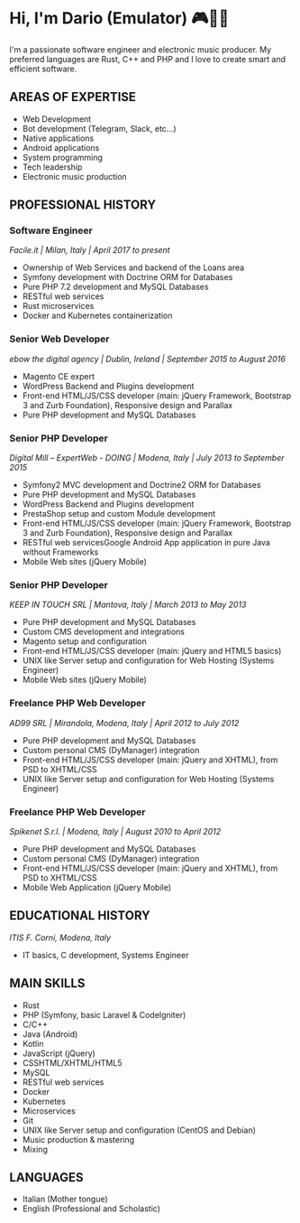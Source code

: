 # Hi, I'm Dario (Emulator) 🎮👨‍💻

I'm a passionate software engineer and electronic music producer. My preferred languages are Rust, C++ and PHP and I love to create smart and efficient software.

## AREAS OF EXPERTISE
- Web Development
- Bot development (Telegram, Slack, etc...)
- Native applications
- Android applications
- System programming
- Tech leadership
- Electronic music production

## PROFESSIONAL HISTORY
### Software Engineer
_Facile.it | Milan, Italy | April 2017 to present_
- Ownership of Web Services and backend of the Loans area
- Symfony development with Doctrine ORM for Databases
- Pure PHP 7.2 development and MySQL Databases
- RESTful web services
- Rust microservices
- Docker and Kubernetes containerization

### Senior Web Developer
_ebow the digital agency | Dublin, Ireland | September 2015 to August 2016_
- Magento CE expert
- WordPress Backend and Plugins development
- Front-end HTML/JS/CSS developer (main: jQuery Framework, Bootstrap 3 and Zurb
Foundation), Responsive design and Parallax
- Pure PHP development and MySQL Databases

### Senior PHP Developer
_Digital Mill – ExpertWeb - DOING | Modena, Italy | July 2013 to September 2015_
- Symfony2 MVC development and Doctrine2 ORM for Databases
- Pure PHP development and MySQL Databases
- WordPress Backend and Plugins development
- PrestaShop setup and custom Module development
- Front-end HTML/JS/CSS developer (main: jQuery Framework, Bootstrap 3 and Zurb
Foundation), Responsive design and Parallax
- RESTful web servicesGoogle Android App application in pure Java without
Frameworks
- Mobile Web sites (jQuery Mobile)

### Senior PHP Developer
_KEEP IN TOUCH SRL | Mantova, Italy | March 2013 to May 2013_
- Pure PHP development and MySQL Databases
- Custom CMS development and integrations
- Magento setup and configuration
- Front-end HTML/JS/CSS developer (main: jQuery and HTML5 basics)
- UNIX like Server setup and configuration for Web Hosting (Systems Engineer)
- Mobile Web sites (jQuery Mobile)

### Freelance PHP Web Developer
_AD99 SRL | Mirandola, Modena, Italy | April 2012 to July 2012_
- Pure PHP development and MySQL Databases
- Custom personal CMS (DyManager) integration
- Front-end HTML/JS/CSS developer (main: jQuery and XHTML), from PSD to
XHTML/CSS
- UNIX like Server setup and configuration for Web Hosting (Systems Engineer)

### Freelance PHP Web Developer
_Spikenet S.r.l. | Modena, Italy | August 2010 to April 2012_
- Pure PHP development and MySQL Databases
- Custom personal CMS (DyManager) integration
- Front-end HTML/JS/CSS developer (main: jQuery and XHTML), from PSD to
XHTML/CSS
- Mobile Web Application (jQuery Mobile)

## EDUCATIONAL HISTORY
_ITIS F. Corni, Modena, Italy_
- IT basics, C development, Systems Engineer

## MAIN SKILLS
- Rust
- PHP (Symfony, basic Laravel & CodeIgniter)
- C/C++
- Java (Android)
- Kotlin
- JavaScript (jQuery)
- CSSHTML/XHTML/HTML5
- MySQL
- RESTful web services
- Docker
- Kubernetes
- Microservices
- Git
- UNIX like Server setup and configuration (CentOS and Debian)
- Music production & mastering
- Mixing

## LANGUAGES
- Italian (Mother tongue)
- English (Professional and Scholastic)
